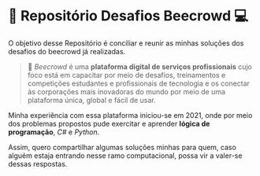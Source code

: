 # :honeybee: Repositório Desafios Beecrowd  :computer:

O objetivo desse Repositório é conciliar e reunir as minhas soluções dos desafios do beecrowd já realizadas.

> :pushpin: *Beecrowd* é uma **plataforma digital de serviços profissionais** cujo foco está em capacitar por meio de desafios, treinamentos e competições estudantes e profissionais de tecnologia e os conectar às corporações mais inovadoras do mundo por meio de uma plataforma única, global e fácil de usar.

Minha experiência com essa plataforma iniciou-se em 2021, onde por meio dos problemas propostos pude exercitar e aprender **lógica de programação**, *C#* e *Python*. 

Assim, quero compartilhar algumas soluções minhas para quem, caso alguém estaja entrando nesse ramo computacional, possa vir a valer-se dessas respostas.

